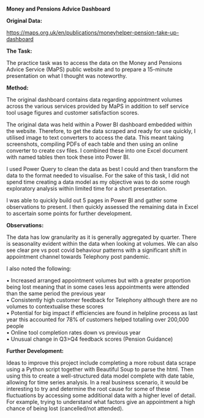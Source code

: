 **Money and Pensions Advice Dashboard**

**Original Data:**

https://maps.org.uk/en/publications/moneyhelper-pension-take-up-dashboard

**The Task:**

The practice task was to access the data on the Money and Pensions Advice Service (MaPS) public website and to prepare a 15-minute presentation on what I thought was noteworthy.

**Method:**

The original dashboard contains data regarding appointment volumes across the various services provided by MaPS in addition to self service tool usage figures and customer satisfaction scores.

The original data was held within a Power BI dashboard embedded within the website. Therefore, to get the data scraped and ready for use quickly, I utilised image to text converters to access the data. This meant taking screenshots, compiling PDFs of each table and then using an online converter to create csv files. I combined these into one Excel document with named tables then took these into Power BI.

I used Power Query to clean the data as best I could and then transform the data to the format needed to visualise. For the sake of this task, I did not spend time creating a data model as my objective was to do some rough exploratory analysis within limited time for a short presentation.

I was able to quickly build out 5 pages in Power BI and gather some observations to present. I then quickly assessed the remaining data in Excel to ascertain some points for further development.

**Observations:**

The data has low granularity as it is generally aggregated by quarter. There is seasonality evident within the data when looking at volumes. We can also see clear pre vs post covid behaviour patterns with a significant shift in appointment channel towards Telephony post pandemic.

I also noted the following:

•	Increased arranged appointment volumes but with a greater proportion being lost meaning that in some cases less appointments were attended than the same period the previous year<br>
•	Consistently high customer feedback for Telephony although there are no volumes to contextualise these scores<br>
•	Potential for big impact if efficiencies are found in helpline process as last year this accounted for 78% of customers helped totalling over 200,000 people<br>
•	Online tool completion rates down vs previous year<br>
•	Unusual change in Q3>Q4 feedback scores (Pension Guidance)

**Further Development:**

Ideas to improve this project include completing a more robust data scrape using a Python script together with Beautiful Soup to parse the html. Then using this to create a well-structured data model complete with date table, allowing for time series analysis.
In a real business scenario, it would be interesting to try and determine the root cause for some of these fluctuations by accessing some additional data with a higher level of detail. For example, trying to understand what factors give an appointment a high chance of being lost (cancelled/not attended).
